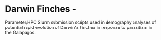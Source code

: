 # Darwin Finches - <Philornis downsi>
Parameter/HPC Slurm submission scripts used in demography analyses of potential rapid evolution of Darwin's Finches in response to <Philornis downsi> parasitism in the Galapagos.
